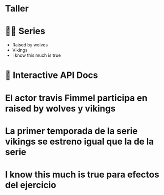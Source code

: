 # Taller

# 🧙‍♂️ Series

* Raised by wolves
* Vikings
* I know this much is true

# 🚦 Interactive API Docs

# El actor travis Fimmel participa en raised by wolves y vikings


# La primer temporada de la serie vikings se estreno igual que la de la serie
# I know this much is true para efectos del ejercicio